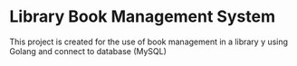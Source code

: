 # Library Book Management System

This project is created for the use of book management in a library y using Golang and connect to database (MySQL)
